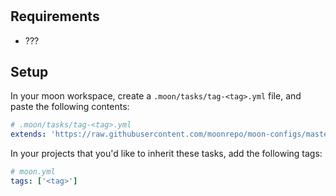 # <tool>

## Requirements

- ???

## Setup

In your moon workspace, create a `.moon/tasks/tag-<tag>.yml` file, and paste the following contents:

```yaml
# .moon/tasks/tag-<tag>.yml
extends: 'https://raw.githubusercontent.com/moonrepo/moon-configs/master/<tool>/tasks.yml'
```

In your <tool> projects that you'd like to inherit these tasks, add the following tags:

```yaml
# moon.yml
tags: ['<tag>']
```
